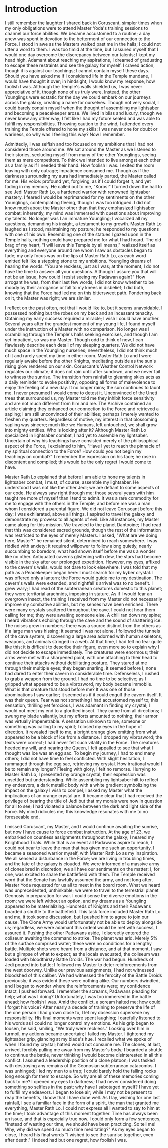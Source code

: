 # Introduction

I still remember the laughter I shared back in Coruscant, simpler times when my only obligations were to attend Master Yoda's training sessions to channel our force abilities.
We became accustomed to a routine; a day anew was spent in devotion to the betterment of our connection to the Force.
I stood in awe as the Masters walked past me in the halls; I could not utter a word to them.
I was too timid at the time, but I assured myself that I would one day overcome the discrepancy between our talents; I kept my head high.
Adamant about reaching my aspirations, I dreamed of graduating to escape these restraints and see the galaxy for myself.
I craved action, though it is against our teachings; I cannot contain myself these days.
Should you have asked me if I considered life in the Temple mundane, I would have thought it over; in hindsight, I would know my response, how foolish I was.
Although the Temple's walls shielded us, I was never appreciative of it, though none of us truly were.
Instead, the other Younglings were ecstatic for the day we could embark on our journeys across the galaxy, creating a name for ourselves.
Though not very social, I could barely contain myself when the thought of assembling my lightsaber and becoming a peacekeeper arose.
We lived in bliss and luxury, though we never knew any other way; I felt like I had my future sealed and was able to fulfill my responsibilities.
Throwing caution to the wind, I attended every training the Temple offered to hone my skills; I was never one for doubt or wariness, so why was I feeling this way?
Now I remember.

Admittedly, I was selfish and too focused on my ambitions that I had not considered those around me.
We sat around the Master as we listened to their stories, secluding myself from many of the other Younglings, seeing them as mere competitors.
To think we intended to live amongst each other as a family as if I needed their hand.
How foolish I was.
I exited the room leaving with only outrage; impatience consumed me.
Though as if the darkness surrounding my aura had immediately parted, the Master called for me.
His voice: profound yet, forgiving, as if I could forget it, and yet fading in my memory.
He called out to me, "Koros!" I turned down the hall to see Jedi Master Rath Lo, a hardened warrior with renowned lightsaber mastery.
I feared I would be reprimanded for my sentiments on the other Younglings, contemplating fleeing, though I was too intrigued.
I did not know much about the Master other than that they emphasized lightsaber combat; inherently, my mind was immersed with questions about improving my talents.
No longer was I an immature Youngling; I vocalized all my questions, demanding his insight, a testament to my growth.
Master Rath Lo laughed as I stood, maintaining my posture; he responded to my questions with one of his own.
Resembling one of the statues I gazed upon in the Temple halls, nothing could have prepared me for what I had heard.
The old brag of my heart, "I will leave this Temple by all means," realized itself as everything and everyone around me whom I saw as obstacles began to fade; my only focus was on the lips of Master Rath Lo, as each word emitted felt like a stepping stone to my ambitions.
Youngling dreams of hearing the words: "You are reckless, just as I was; at the moment, I do not have the time to answer all your questions.
Although I assure you that will not be an issue, how could I resist seeing my Padawan again?" How arrogant he was, from their last few words, I did not know whether to be moody by their arrogance or fall to my knees in disbelief; I did both, knowing that the Force had led me on this bittersweet path.
Pondering back on it, the Master was right; we are similar.

I reflect on the past often, not that I would like to, but it seems unavoidable.
I possessed nothing but the robes on my back and an incessant tenacity.
Obtaining my early success required a miracle; I wish I could have another.
Several years after the grandest moment of my young life, I found myself under the instruction of a Master with no comparison.
No longer was I scrambling through the Temple's halls seeking exercises, and though I am yet impatient, so was my Master.
Though odd to think of now, I can flawlessly describe each detail of my sleeping quarters.
We did not have much space in the Youngling nurseries; nevertheless, I did not think much of it and rarely spent my time in either room.
Master Rath Lo and I were regularly awake before the other Knights, meditating outside as the sun's rising glow rendered on our skin.
Coruscant's Weather Control Network regulates our climate; it does not rain until after sundown, and we never fail to witness the sunrise.
The transition from rainfall to gleaming skies acts as a daily reminder to evoke positivity, opposing all forms of malevolence to enjoy the feeling of a new day.
It no longer rains; the sun continues to taunt me.
I never presumed I would come to detest it.
Unconvinced of the Uneti trees that surrounded us, my Master told me they inhibit force sensitivity and are not much different from him and me.
The Archive contained an article claiming they enhanced our connection to the Force and retrieved a sapling; I am still unconvinced of their abilities; perhaps I  merely wanted to freshen my quarters.
Regardless of motive, my interest in that blossoming sapling was sincere; much like we Humans, left untouched, we shall grow into mighty entities.
Who is looking after it?
Although Master Rath Lo specialized in lightsaber combat, I had yet to assemble my lightsaber.
Uncertain of why his teachings have consisted merely of the philosophical aspect of the Force, I exclaimed to him, "Have I yet to reach the pinnacle of my spiritual connection to the Force?
How could you not begin my teachings on combat?" I remember the expression on his face; he rose in discontent and complied; this would be the only regret I would come to have.

Master Rath Lo explained that before I am able to hone my talents in lightsaber combat, I must, of course, assemble my lightsaber.
He understood I was not like the other Jedi; we are defiant to some aspects of our code.
He always saw right through me; those several years with him taught me more of myself than I tend to admit.
It was a rare commodity for me to engage with the others in the Temple, and before me was a man whom I considered a parental figure.
We did not leave Coruscant before this day; I was exhilarated, above all things.
I aspired to travel the galaxy and demonstrate my prowess to all agents of evil.
Like all instances, my Master came along for this mission.
We traveled to the planet Dantooine; I had read that this was considered sacred grounds, though the rest of the information was restricted to the eyes of merely Masters.
I asked, "What are we doing here, Master?" he remained silent, determined to reach somewhere.
I was riddled with anxiety; it required willpower to follow along quietly, nearly succumbing to boredom; what had shown itself before me was a wonder like no other.
Antiquated caverns glistening with dew, the stars had become visible in the sky after our prolonged expedition.
However, my eyes, affixed to the cavern's walls, would not dare to look elsewhere.
I was told that my path as a Peacekeeper began here: I must search for my kyber crystal.
I was offered only a lantern; the Force would guide me to my destination.
The cavern's walls were extended, and nightfall's arrival was to no benefit.
I grew wary; I had read of the subterranean creatures domestic to this planet; they were territorial arachnids, imposing in stature.
As if I would fear an overgrown insect, the training I received from my Master did not necessarily improve my combative abilities, but my senses have been enriched.
There were many crystals scattered throughout the cave.
I could not hear them calling for me; they were awaiting someone else.
A chill ran down my spine; I heard vibrations echoing through the cave and the sound of shattering ice.
The noises grew in numbers; there was a source distinct from the others as if a large man was hissing; it seemed I was not alone.
I followed the tunnels of the cave system, discovering a large area adorned with human skeletons, weapons, and animals stringed in a web.
At that time, I had felt no fear quite like this; it is difficult to describe their figure, even more so to explain why I did not decide to escape immediately.
The creatures were enormous; their arms were met with a sharpened point, with one attaching to their head to continue their attacks without debilitating posture.
They stared at me through their multiple eyes; they began snarling, it seemed before I; none had dared to enter their cavern in considerable time.
Defenseless, I rushed to grab a weapon from the ground.
I had no time to be selective; as I gripped what appeared to be a vibrosword, my body became immobile.
What is that creature that stood before me?
It was one of those abominations I saw earlier; it seemed as if it could engulf the cavern itself.
It was their queen.
Fear was not something I had accustomed myself to; this sensation, thrilling yet ferocious, I was adamant in finding my crystal; I would not meet my end to a glorified insect.
They came from all directions; I swung my blade valiantly, but my efforts amounted to nothing; their armor was virtually impenetrable.
A sensation unknown to me, someone or something was calling to my spirit; I closed my eyes in the hope of direction.
It revealed itself to me, a bright orange glow emitting from what appeared to be a block of ice from a distance.
I dropped my vibrosword; the texts were correct; I had never felt such vitality in the Force.
The creatures heeded my will, and nearing the Queen, I felt appalled to see that what I thought was ice was an egg sac.
To begin my journey, I had to end many others; I did not have time to feel conflicted.
With slight hesitation, I rummaged through the egg sac, retrieving my crystal.
How irrational would I be to remain any longer?
Fleeing with glory, I felt no remorse.
Hurrying to Master Rath Lo, I presented my orange crystal; their expression was unsettled but understanding.
While assembling my lightsaber hilt to reflect my endeavors, a dark metallic body with a white gradient symbolizing the impact on the galaxy I wish to compel, I asked my Master what the implications of an orange crystal are.
It became clear that I had received the privilege of bearing the title of Jedi but that my morals were now in question for all to see; I had violated a balance between the dark and light side of the Force.
My mind ridicules me; this knowledge resonates with me to no foreseeable end.

I missed Coruscant, my Master, and I would continue awaiting the sunrise, but now I have cause to force combat instruction.
At the age of 23, we embarked on countless assignments throughout the galaxy; I neared my Knighthood Trials.
While that is an event all Padawans aspire to reach, I could not bear to leave the man that has given me such an opportunity.
I became a seasoned warrior myself, with Master Rath Lo as my inspiration.
We all sensed a disturbance in the Force; we are living in troubling times, and the fate of the galaxy is clouded.
We were informed of a massive army of clones bred in discretion; we all have our sentiments on the matter; I, for one, was excited to share the battlefield with them.
The Temple received word that the Senate has lawfully assumed the army, and not long after, Master Yoda requested for us all to meet in the board room.
What we heard was unprecedented, unthinkable; we were to travel to the terrestrial planet Geonosis in preparation for war.
I could sense the diverse emotions in the room; we were left without an option, and my dreams as a Youngling appeared to be materializing.
Hundreds of Knights and their Padawans boarded a shuttle to the battlefield.
This task force included Master Rath Lo and me, it took some discussion, but I pushed him to agree to join our cause.
The Clone Army would unfortunately not be able to deploy alongside us; regardless, we were adamant this ordeal would be met with success, I assured it.
Pushing the other Padawans aside, I discreetly entered the coliseum awaiting the command to strike.
The planet was arid.
Merely 5% of the surface comprised water; these were no conditions for a lengthy battle.
Multiple shots were heard from a distance, and at that moment, I saw but a glimpse of what to expect; as the locals evacuated, the coliseum was loaded with bloodthirsty Battle Droids.
The war had begun.
Hundreds of Jedi poured into battle; I followed my Master to deter reinforcements from the west doorway.
Unlike our previous assignments, I had not witnessed bloodshed of this caliber.
We had witnessed the ferocity of the Battle Droids previously; it was evident these were nothing alike.
Our numbers dwindled, and I began to wonder where the reinforcements were; my confidence intact, I pushed forward.
I remember the screams, Padawans pleading for help; what was I doing?
Unfortunately, I was too immersed in the battle ahead; how foolish I was.
Amid the conflict, a scream halted me; how could I forget his voice?
After nearly a decade of training to preserve the life of the one person I had grown close to, I let my obsession supersede my responsibility.
His final moments were spent laughing; I carefully listened to his words as I could no longer control my emotions.
As his grip began to loosen, he said, smiling, "We truly were reckless." Looking over him in turmoil, my actions became uncertain; I failed my Master.
I tightened my lightsaber grip, glancing at my blade's hue.
I recalled what we spoke of when I found my crystal; hatred would not consume me.
The clones, at last, arrived, forcibly pulling me away from my Master's body; I boarded a shuttle to continue the battle, never thinking I would become disinterested in all this conflict.
I assumed a leadership position of a clone platoon; I was tasked with destroying any remains of the Geonosian subterranean catacombs.
I was unhinged; I led my men to a trap; I could barely hold the falling rocks long enough for them to escape.
So why are all of these memories coming back to me?
I opened my eyes to darkness; I had never considered doing something so selfless in the past; why have I sabotaged myself?
I have yet to fulfill my endeavors.
I began to lose air; while I may not be present to reap the benefits, I know that I have done well.
As I lay, wishing for one last rainfall, I see a familiar face in the form of a spirit, the man that granted me everything, Master Rath Lo.
I could not express all I wanted to say to him at the time; I took advantage of this moment together.
Time has always been an issue, and that is especially true now.
I could only form a few sentences, "Instead of wasting our time, we should have been practicing.
So tell me!
Why, why did we spend so much time meditating?" As my eyes began to close, I heard his final words "I wished to see the sunrise together, even after death." I indeed had but one regret, how foolish I was.

